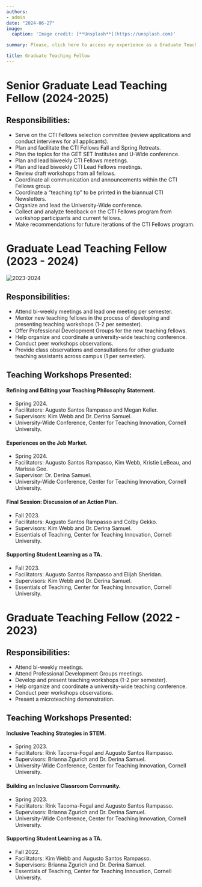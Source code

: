```yaml
---
authors:
- admin
date: "2024-06-27"
image:
  caption: 'Image credit: [**Unsplash**](https://unsplash.com)'

summary: Please, click here to access my experience as a Graduate Teaching Fellows in the Center for Teaching Innovation at Cornell University.

title: Graduate Teaching Fellow
---
```


# Senior Graduate Lead Teaching Fellow (2024-2025)

## Responsibilities:
 - Serve on the CTI Fellows selection committee (review applications and conduct interviews for all applicants).
 - Plan and facilitate the CTI Fellows Fall and Spring Retreats.
 - Plan the topics for the GET SET Institutes and U-Wide conference.
 - Plan and lead biweekly CTI Fellows meetings.
 - Plan and lead biweekly CTI Lead Fellows meetings.
 - Review draft workshops from all fellows.
 - Coordinate all communication and announcements within the CTI Fellows group.
 - Coordinate a “teaching tip” to be printed in the biannual CTI Newsletters.
 - Organize and lead the University-Wide conference.
 - Collect and analyze feedback on the CTI Fellows program from workshop participants and current fellows.
 - Make recommendations for future iterations of the CTI Fellows program.
 
# Graduate Lead Teaching Fellow (2023 - 2024)

![2023-2024](/2023-2024.png)

## Responsibilities:
 - Attend bi-weekly meetings and lead one meeting per semester.
 - Mentor new teaching fellows in the process of developing and presenting teaching workshops (1-2 per semester).
 - Offer Professional Development Groups for the new teaching fellows.
 - Help organize and coordinate a university-wide teaching conference.
 - Conduct peer workshops observations.
 - Provide class observations and consultations for other graduate teaching assistants across campus (1 per semester).
 
## Teaching Workshops Presented:

#### Refining and Editing your Teaching Philosophy Statement. 
 - Spring 2024.
 - Facilitators: Augusto Santos Rampasso and Megan Keller. 
 - Supervisors: Kim Webb and Dr. Derina Samuel. 
 - University-Wide Conference, Center for Teaching Innovation, Cornell University.

#### Experiences on the Job Market. 
 - Spring 2024.
 - Facilitators: Augusto Santos Rampasso, Kim Webb, Kristie LeBeau, and Marissa Gee. 
 - Supervisor: Dr. Derina Samuel. 
 - University-Wide Conference, Center for Teaching Innovation, Cornell University.

#### Final Session: Discussion of an Action Plan. 
 - Fall 2023.
 - Facilitators: Augusto Santos Rampasso and Colby Gekko. 
 - Supervisors: Kim Webb and Dr. Derina Samuel. 
 - Essentials of Teaching, Center for Teaching Innovation, Cornell University.

#### Supporting Student Learning as a TA. 
 - Fall 2023.	
 - Facilitators: Augusto Santos Rampasso and Elijah Sheridan. 
 - Supervisors: Kim Webb and Dr. Derina Samuel. 
 - Essentials of Teaching, Center for Teaching Innovation, Cornell University.


# Graduate Teaching Fellow (2022 - 2023)

## Responsibilities:
 - Attend bi-weekly meetings.
 - Attend Professional Development Groups meetings.
 - Develop and present teaching workshops (1-2 per semester).
 - Help organize and coordinate a university-wide teaching conference.
 - Conduct peer workshops observations.
 - Present a microteaching demonstration.

## Teaching Workshops Presented:

#### Inclusive Teaching Strategies in STEM.
 - Spring 2023.	 
 - Facilitators: Rink Tacoma-Fogal and Augusto Santos Rampasso. 
 - Supervisors: Brianna Zgurich and Dr. Derina Samuel. 
 - University-Wide Conference, Center for Teaching Innovation, Cornell University.

#### Building an Inclusive Classroom Community. 
 - Spring 2023.	
 - Facilitators: Rink Tacoma-Fogal and Augusto Santos Rampasso. 
 - Supervisors: Brianna Zgurich and Dr. Derina Samuel. 
 - University-Wide Conference, Center for Teaching Innovation, Cornell University.

#### Supporting Student Learning as a TA.
 - Fall 2022.	 
 - Facilitators: Kim Webb and Augusto Santos Rampasso. 
 - Supervisors: Brianna Zgurich and Dr. Derina Samuel. 
 - Essentials of Teaching, Center for Teaching Innovation, Cornell University.

